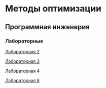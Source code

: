 # Методы оптимизации
## Программная инженерия
### Лабораторные
[Лабораторная 2](https://github.com/CandyGoose/Optimization_methods/tree/main/lab2)

[Лабораторная 3](https://github.com/CandyGoose/Optimization_methods/tree/main/lab3)

[Лабораторная 4](https://github.com/CandyGoose/Optimization_methods/tree/main/lab4)

[Лабораторная 6](https://github.com/CandyGoose/Optimization_methods/tree/main/lab6)

